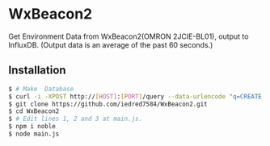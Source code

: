 
# WxBeacon2

Get Environment Data from WxBeacon2(OMRON 2JCIE-BL01), output to InfluxDB.
(Output data is an average of the past 60 seconds.)

## Installation

```bash
$ # Make  Database
$ curl -i -XPOST http://[HOST]:[PORT]/query --data-urlencode "q=CREATE DATABASE [DBNAME]"
$ git clone https://github.com/iedred7584/WxBeacon2.git
$ cd WxBeacon2
$ # Edit lines 1, 2 and 3 at main.js.
$ npm i noble
$ node main.js
```
